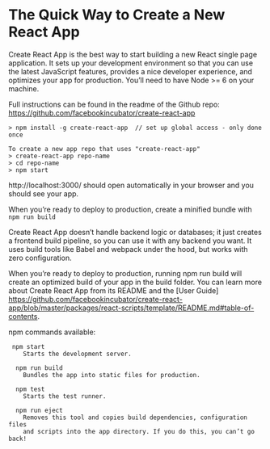 # The Quick Way to Create a New React App

Create React App is the best way to start building a new React single page application. It sets up your development environment 
so that you can use the latest JavaScript features, provides a nice developer experience, and optimizes your app for production. 
You’ll need to have Node >= 6 on your machine.

Full instructions can be found in the readme of the Github repo: https://github.com/facebookincubator/create-react-app

```
> npm install -g create-react-app  // set up global access - only done once

To create a new app repo that uses "create-react-app"
> create-react-app repo-name
> cd repo-name
> npm start
```
http://localhost:3000/ should open automatically in your browser and you should see your app.

When you’re ready to deploy to production, create a minified bundle with 
```npm run build```

Create React App doesn’t handle backend logic or databases; it just creates a frontend build pipeline, so you can use it with any backend you want. It uses build tools like Babel and webpack under the hood, but works with zero configuration.

When you’re ready to deploy to production, running npm run build will create an optimized build of your app in the build folder. You can learn more about Create React App from its README and the [User Guide] https://github.com/facebookincubator/create-react-app/blob/master/packages/react-scripts/template/README.md#table-of-contents.

npm commands available:
```
 npm start
    Starts the development server.

  npm run build
    Bundles the app into static files for production.

  npm test
    Starts the test runner.

  npm run eject
    Removes this tool and copies build dependencies, configuration files
    and scripts into the app directory. If you do this, you can’t go back!
```
